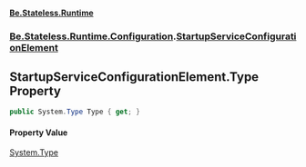 #### [Be.Stateless.Runtime](README.md 'README')
### [Be.Stateless.Runtime.Configuration](Be.Stateless.Runtime.Configuration.md 'Be.Stateless.Runtime.Configuration').[StartupServiceConfigurationElement](StartupServiceConfigurationElement.md 'Be.Stateless.Runtime.Configuration.StartupServiceConfigurationElement')

## StartupServiceConfigurationElement.Type Property

```csharp
public System.Type Type { get; }
```

#### Property Value
[System.Type](https://docs.microsoft.com/en-us/dotnet/api/System.Type 'System.Type')